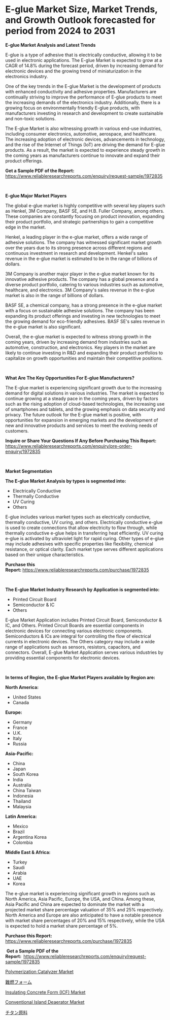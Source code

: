 <p><h1>E-glue Market Size, Market Trends, and Growth Outlook forecasted for period from 2024 to 2031</h1></p><p><strong>E-glue Market Analysis and Latest Trends</strong></p>
<p><p>E-glue is a type of adhesive that is electrically conductive, allowing it to be used in electronic applications. The E-glue Market is expected to grow at a CAGR of 14.8% during the forecast period, driven by increasing demand for electronic devices and the growing trend of miniaturization in the electronics industry.</p><p>One of the key trends in the E-glue Market is the development of products with enhanced conductivity and adhesive properties. Manufacturers are continually striving to improve the performance of E-glue products to meet the increasing demands of the electronics industry. Additionally, there is a growing focus on environmentally friendly E-glue products, with manufacturers investing in research and development to create sustainable and non-toxic solutions.</p><p>The E-glue Market is also witnessing growth in various end-use industries, including consumer electronics, automotive, aerospace, and healthcare. The increasing adoption of electronic devices, advancements in technology, and the rise of the Internet of Things (IoT) are driving the demand for E-glue products. As a result, the market is expected to experience steady growth in the coming years as manufacturers continue to innovate and expand their product offerings.</p></p>
<p><strong>Get a Sample PDF of the Report:&nbsp;</strong> <a href="https://www.reliableresearchreports.com/enquiry/request-sample/1972835">https://www.reliableresearchreports.com/enquiry/request-sample/1972835</a></p>
<p>&nbsp;</p>
<p><strong>E-glue Major Market Players</strong></p>
<p><p>The global e-glue market is highly competitive with several key players such as Henkel, 3M Company, BASF SE, and H.B. Fuller Company, among others. These companies are constantly focusing on product innovation, expanding their product portfolio, and strategic partnerships to gain a competitive edge in the market.</p><p>Henkel, a leading player in the e-glue market, offers a wide range of adhesive solutions. The company has witnessed significant market growth over the years due to its strong presence across different regions and continuous investment in research and development. Henkel's sales revenue in the e-glue market is estimated to be in the range of billions of dollars.</p><p>3M Company is another major player in the e-glue market known for its innovative adhesive products. The company has a global presence and a diverse product portfolio, catering to various industries such as automotive, healthcare, and electronics. 3M Company's sales revenue in the e-glue market is also in the range of billions of dollars.</p><p>BASF SE, a chemical company, has a strong presence in the e-glue market with a focus on sustainable adhesive solutions. The company has been expanding its product offerings and investing in new technologies to meet the growing demand for eco-friendly adhesives. BASF SE's sales revenue in the e-glue market is also significant.</p><p>Overall, the e-glue market is expected to witness strong growth in the coming years, driven by increasing demand from industries such as automotive, construction, and electronics. Key players in the market are likely to continue investing in R&D and expanding their product portfolios to capitalize on growth opportunities and maintain their competitive positions.</p></p>
<p>&nbsp;</p>
<p><strong>What Are The Key Opportunities For E-glue Manufacturers?</strong></p>
<p><p>The E-glue market is experiencing significant growth due to the increasing demand for digital solutions in various industries. The market is expected to continue growing at a steady pace in the coming years, driven by factors such as the rising adoption of cloud-based technologies, the increasing use of smartphones and tablets, and the growing emphasis on data security and privacy. The future outlook for the E-glue market is positive, with opportunities for expansion in emerging markets and the development of new and innovative products and services to meet the evolving needs of customers.</p></p>
<p><strong>Inquire or Share Your Questions If Any Before Purchasing This Report:</strong> <a href="https://www.reliableresearchreports.com/enquiry/pre-order-enquiry/1972835">https://www.reliableresearchreports.com/enquiry/pre-order-enquiry/1972835</a></p>
<p>&nbsp;</p>
<p><strong>Market Segmentation</strong></p>
<p><strong>The E-glue Market Analysis by types is segmented into:</strong></p>
<p><ul><li>Electrically Conductive</li><li>Thermally Conductive</li><li>UV Curing</li><li>Others</li></ul></p>
<p><p>E-glue includes various market types such as electrically conductive, thermally conductive, UV curing, and others. Electrically conductive e-glue is used to create connections that allow electricity to flow through, while thermally conductive e-glue helps in transferring heat efficiently. UV curing e-glue is activated by ultraviolet light for rapid curing. Other types of e-glue may include adhesives with specific properties like flexibility, chemical resistance, or optical clarity. Each market type serves different applications based on their unique characteristics.</p></p>
<p><strong>Purchase this Report:&nbsp;</strong><a href="https://www.reliableresearchreports.com/purchase/1972835">https://www.reliableresearchreports.com/purchase/1972835</a></p>
<p>&nbsp;</p>
<p><strong>The E-glue Market Industry Research by Application is segmented into:</strong></p>
<p><ul><li>Printed Circuit Board</li><li>Semiconductor & IC</li><li>Others</li></ul></p>
<p><p>E-glue Market Application includes Printed Circuit Board, Semiconductor & IC, and Others. Printed Circuit Boards are essential components in electronic devices for connecting various electronic components. Semiconductors & ICs are integral for controlling the flow of electrical currents in electronic devices. The Others category may include a wide range of applications such as sensors, resistors, capacitors, and connectors. Overall, E-glue Market Application serves various industries by providing essential components for electronic devices.</p></p>
<p>&nbsp;</p>
<p><strong>In terms of Region, the E-glue Market Players available by Region are:</strong></p>
<p>
    <p> <strong> North America: </strong>
        <ul>
            <li>United States</li>
            <li>Canada</li>
        </ul>
        </p> 
    <p> <strong> Europe: </strong>
        <ul>
            <li>Germany</li>
            <li>France</li>
            <li>U.K.</li>
            <li>Italy</li>
            <li>Russia</li>
        </ul>
        </p> 
    <p> <strong> Asia-Pacific: </strong>
        <ul>
            <li>China</li>
            <li>Japan</li>
            <li>South Korea</li>
            <li>India</li>
            <li>Australia</li>
            <li>China Taiwan</li>
            <li>Indonesia</li>
            <li>Thailand</li>
            <li>Malaysia</li>
        </ul>
        </p> 
    <p> <strong> Latin America: </strong>
        <ul>
            <li>Mexico</li>
            <li>Brazil</li>
            <li>Argentina Korea</li>
            <li>Colombia</li>
        </ul>
        </p> 
    <p> <strong> Middle East & Africa: </strong>
        <ul>
            <li>Turkey</li>
            <li>Saudi</li>
            <li>Arabia</li>
            <li>UAE</li>
            <li>Korea</li>
        </ul>
    </p>
    </p>
<p><p>The e-glue market is experiencing significant growth in regions such as North America, Asia Pacific, Europe, the USA, and China. Among these, Asia Pacific and China are expected to dominate the market with a projected market share percentage valuation of 35% and 25% respectively. North America and Europe are also anticipated to have a notable presence with market share percentages of 20% and 15% respectively, while the USA is expected to hold a market share percentage of 5%.</p></p>
<p><strong>Purchase this Report: </strong><a href="https://www.reliableresearchreports.com/purchase/1972835">https://www.reliableresearchreports.com/purchase/1972835</a></p>
<p>&nbsp;<strong>Get a Sample PDF of the Report:&nbsp;&nbsp;</strong><a href="https://www.reliableresearchreports.com/enquiry/request-sample/1972835">https://www.reliableresearchreports.com/enquiry/request-sample/1972835</a></p>
<p><strong></strong></p>
<p><p><a href="https://github.com/mbisetmhermsr/Market-Research-Report-List-1/blob/main/polymerization-catalyzer-market.md">Polymerization Catalyzer Market</a></p><p><a href="https://github.com/vtbvgl20191192/Market-Research-Report-List-1/blob/main/61571952301.md">難燃フォーム</a></p><p><a href="https://github.com/zjyglelu/Market-Research-Report-List-1/blob/main/insulating-concrete-form-icf-market.md">Insulating Concrete Form (ICF) Market</a></p><p><a href="https://issuu.com/reportprime-2/docs/conventional-island-deaerator-market-size-2030.ppt">Conventional Island Deaerator Market</a></p><p><a href="https://github.com/avwofrml53535/Market-Research-Report-List-1/blob/main/99797062300.md">チタン原料</a></p></p>